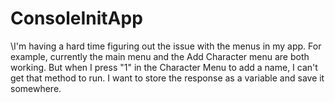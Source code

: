 # ConsoleInitApp

\\I'm having a hard time figuring out the issue with the menus in my app. For example, currently the main menu and the Add Character menu are both working. But when I press "1" in the Character Menu to add a name, I can't get that method to run. I want to store the response as a variable and save it somewhere. 